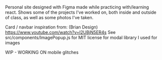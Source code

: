 Personal site designed with Figma made while practicing with/learning react. Shows some of the projects I've worked on, both inside and outside of class, as well as some photos I've taken.

Card / navbar inspiration from: (Brian Design) https://www.youtube.com/watch?v=I2UBjN5ER4s
See src/components/ImagePopup.js for MIT license for modal library I used for images

WIP - WORKING ON mobile glitches
